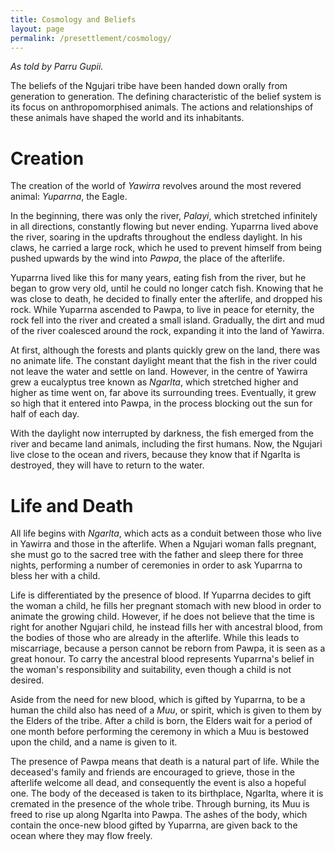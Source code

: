 ```yaml
---
title: Cosmology and Beliefs
layout: page
permalink: /presettlement/cosmology/
---
```


*As told by Parru Gupii.*

The beliefs of the Ngujari tribe have been handed down orally from generation
to generation. The defining characteristic of the belief system is its focus on
anthropomorphised animals. The actions and relationships of these animals have
shaped the world and its inhabitants.

# Creation

The creation of the world of *Yawirra* revolves around the most revered animal:
*Yuparrna*, the Eagle.

In the beginning, there was only the river, *Palayi*, which stretched
infinitely in all directions, constantly flowing but never ending. Yuparrna
lived above the river, soaring in the updrafts throughout the endless daylight.
In his claws, he carried a large rock, which he used to prevent himself from
being pushed upwards by the wind into *Pawpa*, the place of the afterlife.

Yuparrna lived like this for many years, eating fish from the river, but he
began to grow very old, until he could no longer catch fish. Knowing that he
was close to death, he decided to finally enter the afterlife, and dropped his
rock. While Yuparrna ascended to Pawpa, to live in peace for eternity, the rock
fell into the river and created a small island. Gradually, the dirt and mud of
the river coalesced around the rock, expanding it into the land of Yawirra.

At first, although the forests and plants quickly grew on the land, there was
no animate life. The constant daylight meant that the fish in the river could
not leave the water and settle on land. However, in the centre of Yawirra grew
a eucalyptus tree known as *Ngarlta*, which stretched higher and higher as time
went on, far above its surrounding trees. Eventually, it grew so high that it
entered into Pawpa, in the process blocking out the sun for half of each day.

With the daylight now interrupted by darkness, the fish emerged from the river
and became land animals, including the first humans. Now, the Ngujari live
close to the ocean and rivers, because they know that if Ngarlta is destroyed,
they will have to return to the water.

# Life and Death

All life begins with *Ngarlta*, which acts as a conduit between those who live
in Yawirra and those in the afterlife. When a Ngujari woman falls pregnant, she
must go to the sacred tree with the father and sleep there for three nights,
performing a number of ceremonies in order to ask Yuparrna to bless her with a
child.

Life is differentiated by the presence of blood. If Yuparrna decides to gift
the woman a child, he fills her pregnant stomach with new blood in order to
animate the growing child. However, if he does not believe that the time is
right for another Ngujari child, he instead fills her with ancestral blood,
from the bodies of those who are already in the afterlife. While this leads to
miscarriage, because a person cannot be reborn from Pawpa, it is seen as a
great honour. To carry the ancestral blood represents Yuparrna's belief in the
woman's responsibility and suitability, even though a child is not desired.

Aside from the need for new blood, which is gifted by Yuparrna, to be a human
the child also has need of a *Muu*, or spirit, which is given to them by the
Elders of the tribe. After a child is born, the Elders wait for a period of one
month before performing the ceremony in which a Muu is bestowed upon the child,
and a name is given to it.

The presence of Pawpa means that death is a natural part of life. While the
deceased's family and friends are encouraged to grieve, those in the afterlife
welcome all dead, and consequently the event is also a hopeful one. The body of
the deceased is taken to its birthplace, Ngarlta, where it is cremated in the
presence of the whole tribe. Through burning, its Muu is freed to rise up along
Ngarlta into Pawpa. The ashes of the body, which contain the once-new blood
gifted by Yuparrna, are given back to the ocean where they may flow freely.
